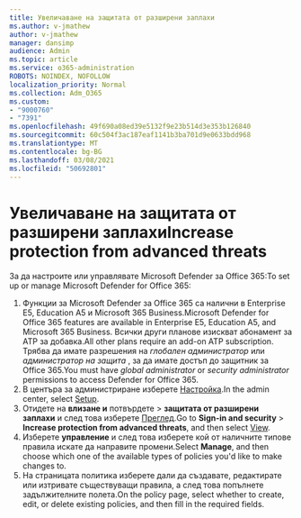 ```yaml
---
title: Увеличаване на защитата от разширени заплахи
ms.author: v-jmathew
author: v-jmathew
manager: dansimp
audience: Admin
ms.topic: article
ms.service: o365-administration
ROBOTS: NOINDEX, NOFOLLOW
localization_priority: Normal
ms.collection: Adm_O365
ms.custom:
- "9000760"
- "7391"
ms.openlocfilehash: 49f690a08ed39e5132f9e23b514d3e353b126840
ms.sourcegitcommit: 60c504f3ac187eaf1141b3ba701d9e0633bdd968
ms.translationtype: MT
ms.contentlocale: bg-BG
ms.lasthandoff: 03/08/2021
ms.locfileid: "50692801"
---
```

# <a name="increase-protection-from-advanced-threats"></a><span data-ttu-id="acb7a-102">Увеличаване на защитата от разширени заплахи</span><span class="sxs-lookup"><span data-stu-id="acb7a-102">Increase protection from advanced threats</span></span>

<span data-ttu-id="acb7a-103">За да настроите или управлявате Microsoft Defender за Office 365:</span><span class="sxs-lookup"><span data-stu-id="acb7a-103">To set up or manage Microsoft Defender for Office 365:</span></span>

1. <span data-ttu-id="acb7a-104">Функции за Microsoft Defender за Office 365 са налични в Enterprise E5, Education A5 и Microsoft 365 Business.</span><span class="sxs-lookup"><span data-stu-id="acb7a-104">Microsoft Defender for Office 365 features are available in Enterprise E5, Education A5, and Microsoft 365 Business.</span></span> <span data-ttu-id="acb7a-105">Всички други планове изискват абонамент за ATP за добавка.</span><span class="sxs-lookup"><span data-stu-id="acb7a-105">All other plans require an add-on ATP subscription.</span></span> <span data-ttu-id="acb7a-106">Трябва да имате разрешения на *глобален администратор* или *администратор на защита* , за да имате достъп до защитник за Office 365.</span><span class="sxs-lookup"><span data-stu-id="acb7a-106">You must have *global administrator* or *security administrator* permissions to access Defender for Office 365.</span></span>
2. <span data-ttu-id="acb7a-107">В центъра за администриране изберете [Настройка](https://go.microsoft.com/fwlink/p/?linkid=2075721).</span><span class="sxs-lookup"><span data-stu-id="acb7a-107">In the admin center, select [Setup](https://go.microsoft.com/fwlink/p/?linkid=2075721).</span></span>
3. <span data-ttu-id="acb7a-108">Отидете на **влизане и** потвърдете  >  **защитата от разширени заплахи** и след това изберете [Преглед](https://go.microsoft.com/fwlink/?linkid=2109302).</span><span class="sxs-lookup"><span data-stu-id="acb7a-108">Go to **Sign-in and security** > **Increase protection from advanced threats**, and then select [View](https://go.microsoft.com/fwlink/?linkid=2109302).</span></span>
4. <span data-ttu-id="acb7a-109">Изберете **управление** и след това изберете кой от наличните типове правила искате да направите промени.</span><span class="sxs-lookup"><span data-stu-id="acb7a-109">Select **Manage**, and then choose which one of the available types of policies you'd like to make changes to.</span></span>
5. <span data-ttu-id="acb7a-110">На страницата политика изберете дали да създавате, редактирате или изтривате съществуващи правила, а след това попълнете задължителните полета.</span><span class="sxs-lookup"><span data-stu-id="acb7a-110">On the policy page, select whether to create, edit, or delete existing policies, and then fill in the required fields.</span></span>
